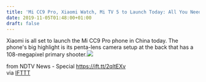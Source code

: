```yaml
---
title: 'Mi CC9 Pro, Xiaomi Watch, Mi TV 5 to Launch Today: All You Need to Know'
date: 2019-11-05T01:48:00+01:00
draft: false
---
```


Xiaomi is all set to launch the Mi CC9 Pro phone in China today. The phone's big highlight is its penta-lens camera setup at the back that has a 108-megapixel primary shooter.![](http://feeds.feedburner.com/~r/NDTV-LatestNews/~4/FWUCZrsZOGU)  
  
from NDTV News - Special https://ift.tt/2qltEXv  
via [IFTTT](https://ifttt.com/?ref=da&site=blogger)